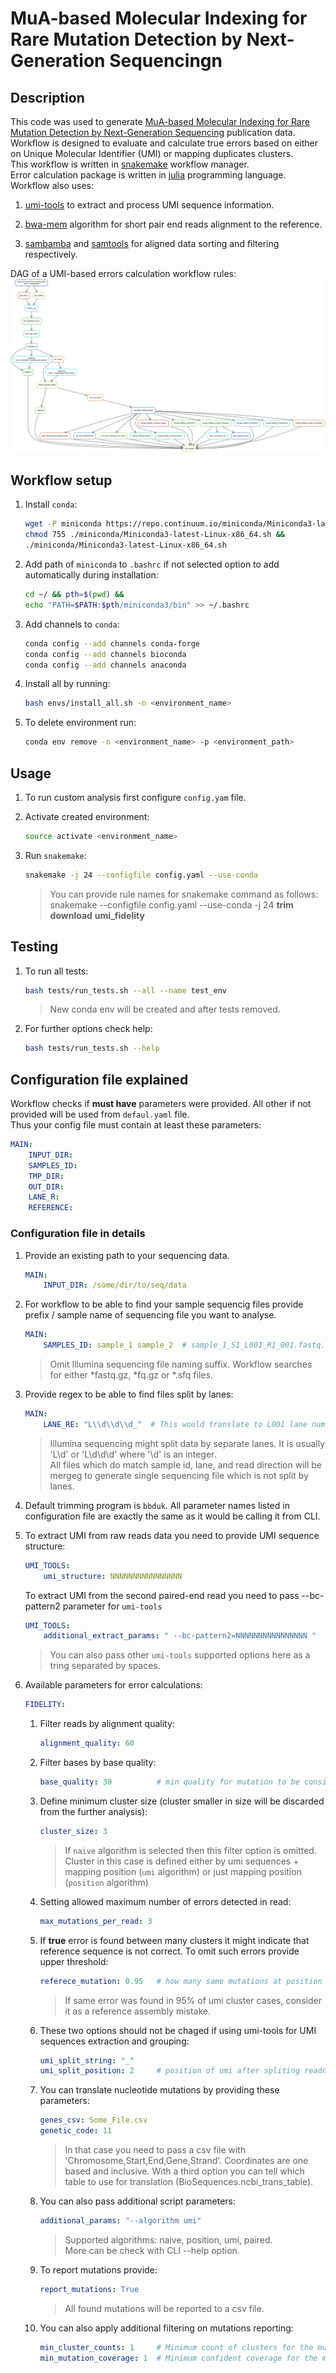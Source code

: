 # MuA-based Molecular Indexing for Rare Mutation Detection by Next-Generation Sequencingn

## Description

This code was used to generate [MuA-based Molecular Indexing for Rare Mutation Detection by Next-Generation Sequencing]("") publication data.  
Workflow is designed to evaluate and calculate true errors based on either on Unique Molecular Identifier (UMI) or mapping duplicates clusters.  
This workflow is written in [snakemake](https://github.com/snakemake/snakemake) workflow manager.  
Error calculation package is written in [julia](https://github.com/JuliaLang/Julia) programming language.  
Workflow also uses:

1. [umi-tools](https://github.com/CGATOxford/UMI-tools) to extract and process UMI sequence information.

1. [bwa-mem](https://github.com/lh3/bwa) algorithm for short pair end reads alignment to the reference.

1. [sambamba](https://github.com/biod/sambamba) and [samtools](https://github.com/samtools/samtools) for aligned data sorting and filtering respectively.  

DAG of a UMI-based errors calculation workflow rules:
![main workflow](imgs/umi_fidelity.svg)

## Workflow setup

1. Install `conda`:

    ```bash
    wget -P miniconda https://repo.continuum.io/miniconda/Miniconda3-latest-Linux-x86_64.sh &&
    chmod 755 ./miniconda/Miniconda3-latest-Linux-x86_64.sh &&
    ./miniconda/Miniconda3-latest-Linux-x86_64.sh
    ```

1. Add path of `miniconda` to `.bashrc` if not selected option to add automatically during installation:

    ```bash
    cd ~/ && pth=$(pwd) &&
    echo "PATH=$PATH:$pth/miniconda3/bin" >> ~/.bashrc
    ```

1. Add channels to `conda`:

    ```bash
    conda config --add channels conda-forge
    conda config --add channels bioconda
    conda config --add channels anaconda
    ```

1. Install all by running:

    ```bash
    bash envs/install_all.sh -n <environment_name>
    ```

1. To delete environment run:

    ```bash
    conda env remove -n <environment_name> -p <environment_path>
    ```

## Usage

1. To run custom analysis first configure `config.yam` file.

1. Activate created environment:

    ```bash
    source activate <environment_name>
    ```

1. Run `snakemake`:

    ```bash
    snakemake -j 24 --configfile config.yaml --use-conda
    ```

    > You can provide rule names for snakemake command as follows:
    > snakemake --configfile config.yaml --use-conda -j 24 __trim__ __download__ __umi_fidelity__

## Testing

1. To run all tests:

    ```bash
    bash tests/run_tests.sh --all --name test_env
    ```

    > New conda env will be created and after tests removed.

1. For further options check help:

    ```bash
    bash tests/run_tests.sh --help
    ```

## Configuration file explained

Workflow checks if __must have__ parameters were provided. All other if not provided will be used from `defaul.yaml` file.  
Thus your config file must contain at least these parameters:

```yaml
MAIN:
    INPUT_DIR:
    SAMPLES_ID:
    TMP_DIR:
    OUT_DIR:
    LANE_R:
    REFERENCE:
```

### Configuration file in details

1. Provide an existing path to your sequencing data.

    ```yaml
    MAIN:
        INPUT_DIR: /some/dir/to/seq/data
    ```

1. For workflow to be able to find your sample sequencig files provide prefix / sample name of sequencing file you want to analyse.

    ```yaml
    MAIN:
        SAMPLES_ID: sample_1 sample_2  # sample_1_S1_L001_R1_001.fastq.gz
    ```

    > Omit Illumina sequencing file naming suffix. Workflow searches for either *fastq.gz, *fq.gz or *.sfq files.

1. Provide regex to be able to find files split by lanes:

    ```yaml
    MAIN:
        LANE_RE: "L\\d\\d\\d_"  # This would translate to L001 lane number for example. 
    ```

    > Illumina sequencing might split data by separate lanes. It is usually 'L\\d' or 'L\\d\\d\\d' where '\\d' is an integer.  
    > All files which do match sample id, lane, and read direction will be mergeg to generate single sequencing file which is not split by lanes.

1. Default trimming program is `bbduk`. All parameter names listed in configuration file are exactly the same as it would be calling it from CLI.

1. To extract UMI from raw reads data you need to provide UMI sequence structure:

    ```yaml
    UMI_TOOLS:
        umi_structure: NNNNNNNNNNNNNNNN
    ```

    To extract UMI from the second paired-end read you need to pass --bc-pattern2 parameter for `umi-tools`

    ```yaml
    UMI_TOOLS:
        additional_extract_params: " --bc-pattern2=NNNNNNNNNNNNNNNN "
    ```

    > You can also pass other `umi-tools` supported options here as a tring separated by spaces. 

1. Available parameters for error calculations:

    ```yaml
    FIDELITY:
    ```

    1. Filter reads by alignment quality:

        ```yaml
        alignment_quality: 60
        ```

    1. Filter bases by base quality:

        ```yaml
        base_quality: 30          # min quality for mutation to be considered in read. [30]
        ```

    1. Define minimum cluster size (cluster smaller in size will be discarded from the further analysis):

        ```yaml
        cluster_size: 3
        ```

        > If `naive` algorithm is selected then this filter option is omitted.  
        > Cluster in this case is defined either by umi sequences + mapping position (`umi` algorithm)
        > or just mapping position (`position` algorithm)

    1. Setting allowed maximum number of errors detected in read:

        ```yaml
        max_mutations_per_read: 3
        ```

    1. If __true__  error is found between many clusters it might indicate that reference sequence is not correct. To omit such errors provide upper threshold:

        ```yaml
        referece_mutation: 0.95   # how many same mutations at position to consider as reference mistake.
        ```

        > If same error was found in 95% of umi cluster cases, consider it as a reference assembly mistake.

    1. These two options should not be chaged if using umi-tools for UMI sequences extraction and grouping:

        ```yaml
        umi_split_string: "_"
        umi_split_position: 2     # position of umi after spliting readname by umi string. 1 based.
        ```

    1. You can translate nucleotide mutations by providing these parameters:

        ```yaml
        genes_csv: Some_File.csv
        genetic_code: 11
        ```

        > In that case you need to pass a csv file with 'Chromosome,Start,End,Gene,Strand'. Coordinates are one based and inclusive.
        > With a third option you can tell which table to use for translation (BioSequences.ncbi_trans_table).

    1. You can also pass additional script parameters:

        ```yaml
        additional_params: "--algorithm umi"
        ```

        > Supported algorithms: naive, position, umi, paired.  
        > More can be check with CLI --help option.

    1. To report mutations provide:

        ```yaml
        report_mutations: True
        ```

        > All found mutations will be reported to a csv file.

    1. You can also apply additional filtering on mutations reporting:

        ```yaml
        min_cluster_counts: 1     # Minimum count of clusters for the mutation to be reported to a single_mutations file.
        min_mutation_coverage: 1  # Minimum confident coverage for the mutation to be reported to a single_mutations file.
        ```  
